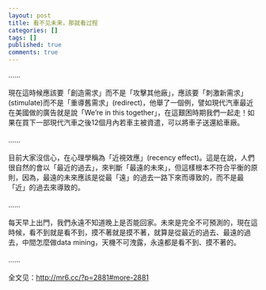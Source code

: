 ```yaml
---
layout: post
title: 看不见未来，那就看过程
categories: []
tags: []
published: true
comments: true
---
```

<p>……<br /><br />現在這時候應該要「創造需求」而不是「攻擊其他廠」，應該要「刺激新需求」(stimulate)而不是「重導舊需求」(redirect)，他舉了一個例，譬如現代汽車最近在美國做的廣告就是說「We’re in this together」，在這艱困時期我們一起走！如果在買下一部現代汽車之後12個月內若車主被資遣，可以將車子送還給車廠。<br /><br />……<br /><br />目前大家沒信心，在心理學稱為「近視效應」(recency effect)。這是在說，人們很自然的會以「最近的過去」，來判斷「最遠的未來」，但這樣根本不符合平衡的原則，因為，最遠的未來應該是從最「遠」的過去一路下來而導致的，而不是最「近」的過去來導致的。<br /><br />……<br /><br />每天早上出門，我們永遠不知道晚上是否能回家。未來是完全不可預測的，現在這時候，看不到就是看不到，摸不著就是摸不著，就算是從最近的過去、最遠的過去，中間怎麼做data mining，天機不可洩露，永遠都是看不到、摸不著的。<br /><br />……<br /><br />全文见：<a href="http://mr6.cc/?p=2881#more-2881">http://mr6.cc/?p=2881#more-2881</a></p>
